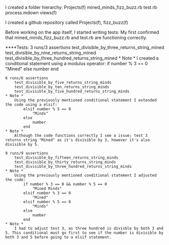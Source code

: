 I created a folder hierarchy:
	Projects(f)
		mined_minds_fizz_buzz.rb
		test.rb
		process.mdown
		views(f)

I created a github repository called Projects(f), fizz_buzz(f)

Before working on the app itself, I started writing tests:
	My first confirmed that mined_minds_fizz_buzz.rb and test.rb are functioning correctly.

****Tests:
	3 runs/3 assertions
		test_divisible_by_three_returns_string_mined
		test_divisible_by_nine_returns_string_mined
		test_divisible_by_three_hundred_returns_string_mined
	* Note *
		I created a conditional statement using a modulus operator:
			if number % 3 == 0
				"Mined"
			else
				number
			end

	6 runs/6 assertions
		test_divisible_by_five_returns_string_minds
		test_divisible_by_ten_returns_string_minds
		test_divisible_by_five_hundred_returns_string_minds
	* Note *
		Using the previously mentioned conditional statement I extended the code using a elsif:
			elsif number % 5 == 0
				"Minds"
			else
				number
			end
	* Note *
		Although the code functions correctly I see a issue; test 3 returns string "Mined" as it's divisible by 3, however it's also divisible by 5.

	9 runs/9 assertions
		test_divisible_by_fifteen_returns_string_minds
		test_divisible_by_thirty_returns_string_minds
		test_divisible_by_three_hundred_returns_string_minds
	* Note *
		Using the previously mentioned conditional statement I adjusted the code:
			if number % 3 == 0 && number % 5 == 0 
				"Mined Minds"
			elsif number % 3 == 0
				"Mined"
			elsif number % 5 == 0
				"Minds"
			else
				number
			end
	* Note *
		I had to adjust test 3, as three hundred is divisble by both 3 and 5. This conditional must go first to see if the number is divisible by both 3 and 5 before going to a elsif statement.


